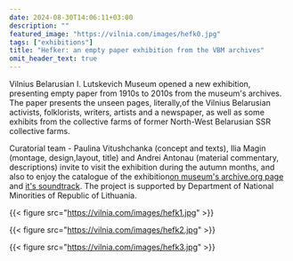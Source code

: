 ```yaml
---
date: 2024-08-30T14:06:11+03:00
description: ""
featured_image: "https://vilnia.com/images/hefk0.jpg"
tags: ["exhibitions"]
title: "Hefker: an empty paper exhibition from the VBM archives"
omit_header_text: true
---
```


Vilnius Belarusian I. Lutskevich Museum opened a new exhibition, presenting empty paper from 1910s to 2010s from the museum's archives. The paper presents the unseen pages, literally,of the Vilnius Belarusian activists, folklorists, writers, artists and a newspaper, as well as some exhibits from the collective farms of former North-West Belarusian SSR collective farms. 

Curatorial team - Paulina Vitushchanka (concept and texts), Ilia Magin (montage, design,layout, title) and Andrei Antonau (material commentary, descriptions) invite to visit the exhibition during the autumn months, and also to enjoy the catalogue of the exhibition[on museum's archive.org page](https://archive.org/details/vbm-hefker-katalog) and [it's soundtrack](https://archive.org/details/bd-silence-of-urucche). The project is supported by Department of National Minorities of Republic of Lithuania.

{{< figure src="https://vilnia.com/images/hefk1.jpg" >}}


{{< figure src="https://vilnia.com/images/hefk2.jpg" >}}


{{< figure src="https://vilnia.com/images/hefk3.jpg" >}}

